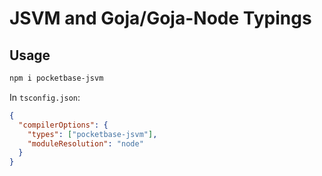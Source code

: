 # JSVM and Goja/Goja-Node Typings

## Usage

```bash
npm i pocketbase-jsvm
```

In `tsconfig.json`:

```json
{
  "compilerOptions": {
    "types": ["pocketbase-jsvm"],
    "moduleResolution": "node"
  }
}
```

